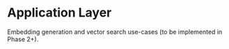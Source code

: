 # Application Layer

Embedding generation and vector search use-cases (to be implemented in Phase 2+).